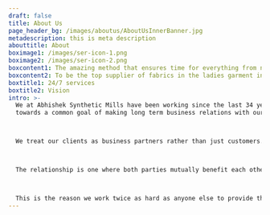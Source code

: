 ```yaml
---
draft: false
title: About Us
page_header_bg: /images/aboutus/AboutUsInnerBanner.jpg
metadescription: this is meta description
abouttitle: About
boximage1: /images/ser-icon-1.png
boximage2: /images/ser-icon-2.png
boxcontent1: The amazing method that ensures time for everything from now life!
boxcontent2: To be the top supplier of fabrics in the ladies garment industry.
boxtitle1: 24/7 services
boxtitle2: Vision
intro: >-
  We at Abhishek Synthetic Mills have been working since the last 34 years
  towards a common goal of making long term business relations with our clients.



  We treat our clients as business partners rather than just customers.



  The relationship is one where both parties mutually benefit each other over long term.



  This is the reason we work twice as hard as anyone else to provide the best quality fabric at the most competitive rates.
---
```

